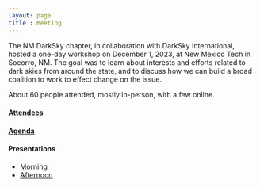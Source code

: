 ```yaml
---
layout: page
title : Meeting
---
```


The NM DarkSky chapter, in collaboration with DarkSky International, hosted a 
one-day workshop on December 1, 2023, at New Mexico Tech in Socorro, NM. The
goal was to learn about interests and efforts related to dark skies from around
the state, and to discuss how we can build a broad coalition to work to 
effect change on the issue.

About 60 people attended, mostly in-person, with a few online. 

#### [Attendees](attendees.html)

#### [Agenda](agenda.html)

#### Presentations
  - [Morning](Morning.pdf)
  - [Afternoon](Afternoon.pdf)
